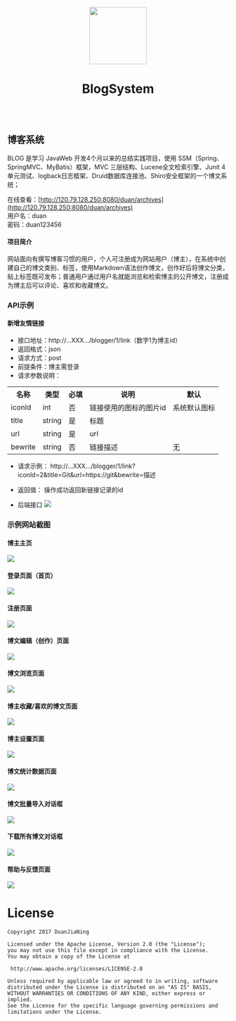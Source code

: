 <p align="center">
	<img width="130px" src="https://raw.githubusercontent.com/DuanJiaNing/Pictures/master/BlogSystem/logo.png"/>
	<br/><h1 align="center">BlogSystem<br/></h1><br/><br/>
</p>

## 博客系统

BLOG 是学习 JavaWeb 开发4个月以来的总结实践项目，使用 SSM（Spring、SpringMVC、MyBatis）框架，MVC 三层结构、Lucene全文检索引擎、Junit 4单元测试、logback日志框架、Druid数据库连接池、Shiro安全框架的一个博文系统；

在线查看：[http://120.79.128.250:8080/duan/archives](http://120.79.128.250:8080/duan/archives)<br>
用户名：duan<br>
密码：duan123456<br>

#### 项目简介

网站面向有撰写博客习惯的用户，个人可注册成为网站用户（博主），在系统中创建自己的博文类别、标签，使用Markdown语法创作博文，创作好后将博文分类，贴上标签既可发布；普通用户通过用户名就能浏览和检索博主的公开博文，注册成为博主后可以评论、喜欢和收藏博文。

### API示例

#### 新增友情链接

- 接口地址：http://...XXX.../blogger/1/link（数字1为博主id）
- 返回格式：json
- 请求方式：post
- 前提条件：博主需登录
- 请求参数说明：
<table>
<tr>
<th>名称</th>
<th>类型</th>
<th>必填</th>
<th>说明</th>
<th>默认</th>
</tr>
<tr>
<td>iconId</td>
<td>int</td>
<td>否</td>
<td>链接使用的图标的图片id</td>
<td>系统默认图标</td>
</tr>
<tr>
<td>title</td>
<td>string</td>
<td>是</td>
<td>标题</td>
<td></td>
</tr>
<tr>
<td>url</td>
<td>string</td>
<td>是</td>
<td>url</td>
<td></td>
</tr>
<tr>
<td>bewrite</td>
<td>string</td>
<td>否</td>
<td>链接描述</td>
<td>无</td>
</tr>
</table>

- 请求示例：
http://...XXX.../blogger/1/link?iconId=2&title=Git&url=https://git&bewrite=描述

- 返回值：
操作成功返回新链接记录的id

- 后端接口
![](https://github.com/DuanJiaNing/Pictures/blob/master/BlogSystem/code-BloggerLinkController%23add.png?raw=true)

### 示例网站截图

#### 博主主页
![](https://raw.githubusercontent.com/DuanJiaNing/Pictures/master/BlogSystem/blog-main-page.png)

#### 登录页面（首页）
![](https://raw.githubusercontent.com/DuanJiaNing/Pictures/master/BlogSystem/blogger-login.png)

#### 注册页面
![](https://raw.githubusercontent.com/DuanJiaNing/Pictures/master/BlogSystem/register.png)

#### 博文编辑（创作）页面
![](https://raw.githubusercontent.com/DuanJiaNing/Pictures/master/BlogSystem/blog-edit.png)

#### 博文浏览页面
![](https://raw.githubusercontent.com/DuanJiaNing/Pictures/master/BlogSystem/blog-read.png)

#### 博主收藏/喜欢的博文页面
![](https://raw.githubusercontent.com/DuanJiaNing/Pictures/master/BlogSystem/blog-favourite.png)

#### 博主设置页面
![](https://raw.githubusercontent.com/DuanJiaNing/Pictures/master/BlogSystem/blogger-setting.png)

#### 博文统计数据页面
![](https://raw.githubusercontent.com/DuanJiaNing/Pictures/master/BlogSystem/blog-statistics.png)

#### 博文批量导入对话框
![](https://raw.githubusercontent.com/DuanJiaNing/Pictures/master/BlogSystem/blog-patch-import.png)

#### 下载所有博文对话框
![](https://raw.githubusercontent.com/DuanJiaNing/Pictures/master/BlogSystem/blog-patch-download.png)

#### 帮助与反馈页面
![](https://raw.githubusercontent.com/DuanJiaNing/Pictures/master/BlogSystem/help-feedback.png)



License
============

    Copyright 2017 DuanJiaNing

	Licensed under the Apache License, Version 2.0 (the "License");
	you may not use this file except in compliance with the License.
	You may obtain a copy of the License at

     http://www.apache.org/licenses/LICENSE-2.0

	Unless required by applicable law or agreed to in writing, software
	distributed under the License is distributed on an "AS IS" BASIS,
	WITHOUT WARRANTIES OR CONDITIONS OF ANY KIND, either express or implied.
	See the License for the specific language governing permissions and
	limitations under the License.


